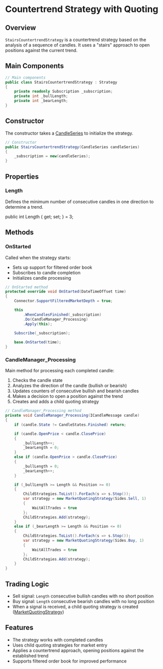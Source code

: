 # Countertrend Strategy with Quoting

## Overview

`StairsCountertrendStrategy` is a countertrend strategy based on the analysis of a sequence of candles. It uses a "stairs" approach to open positions against the current trend.

## Main Components

```cs
// Main components
public class StairsCountertrendStrategy : Strategy
{
    private readonly Subscription _subscription;
    private int _bullLength;
    private int _bearLength;
}
```

## Constructor

The constructor takes a [CandleSeries](xref:StockSharp.Algo.Candles.CandleSeries) to initialize the strategy.

```cs
// Constructor
public StairsCountertrendStrategy(CandleSeries candleSeries)
{
    _subscription = new(candleSeries);
}
```

## Properties

### Length

Defines the minimum number of consecutive candles in one direction to determine a trend.

public int Length { get; set; } = 3;

## Methods

### OnStarted

Called when the strategy starts:

- Sets up support for filtered order book
- Subscribes to candle completion
- Initializes candle processing

```cs
// OnStarted method
protected override void OnStarted(DateTimeOffset time)
{
    Connector.SupportFilteredMarketDepth = true;

    this
        .WhenCandlesFinished(_subscription)
        .Do(CandleManager_Processing)
        .Apply(this);
    
    Subscribe(_subscription);

    base.OnStarted(time);
}
```

### CandleManager_Processing

Main method for processing each completed candle:

1. Checks the candle state
2. Analyzes the direction of the candle (bullish or bearish)
3. Updates counters of consecutive bullish and bearish candles
4. Makes a decision to open a position against the trend
5. Creates and adds a child quoting strategy

```cs
// CandleManager_Processing method
private void CandleManager_Processing(ICandleMessage candle)
{
    if (candle.State != CandleStates.Finished) return;

    if (candle.OpenPrice < candle.ClosePrice)
    {
        _bullLength++;
        _bearLength = 0;
    }
    else if (candle.OpenPrice > candle.ClosePrice)
    {
        _bullLength = 0;
        _bearLength++;
    }

    if (_bullLength >= Length && Position >= 0)
    {
        ChildStrategies.ToList().ForEach(s => s.Stop());
        var strategy = new MarketQuotingStrategy(Sides.Sell, 1)
        {
            WaitAllTrades = true
        };
        ChildStrategies.Add(strategy);
    }
    else if (_bearLength >= Length && Position <= 0)
    {
        ChildStrategies.ToList().ForEach(s => s.Stop());
        var strategy = new MarketQuotingStrategy(Sides.Buy, 1)
        {
            WaitAllTrades = true
        };
        ChildStrategies.Add(strategy);
    }
}
```

## Trading Logic

- Sell signal: `Length` consecutive bullish candles with no short position
- Buy signal: `Length` consecutive bearish candles with no long position
- When a signal is received, a child quoting strategy is created ([MarketQuotingStrategy](xref:StockSharp.Algo.Strategies.Quoting.MarketQuotingStrategy))

## Features

- The strategy works with completed candles
- Uses child quoting strategies for market entry
- Applies a countertrend approach, opening positions against the established trend
- Supports filtered order book for improved performance